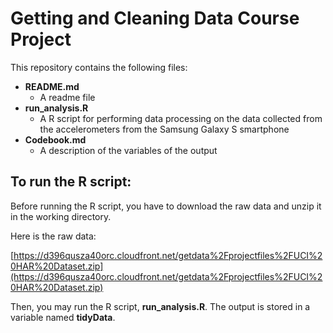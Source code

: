Getting and Cleaning Data Course Project
===================

This repository contains the following files:

- **README.md**
	- A readme file
- **run_analysis.R**
	- A R script for performing data processing on the data collected from the accelerometers from the Samsung Galaxy S smartphone
- **Codebook.md**
	- A description of the variables of the output

## To run the R script: ##

Before running the R script, you have to download the raw data and unzip it in the working directory.

Here is the raw data:

[https://d396qusza40orc.cloudfront.net/getdata%2Fprojectfiles%2FUCI%20HAR%20Dataset.zip](https://d396qusza40orc.cloudfront.net/getdata%2Fprojectfiles%2FUCI%20HAR%20Dataset.zip)

Then, you may run the R script, **run_analysis.R**. The output is stored in a variable named **tidyData**.



 




 



